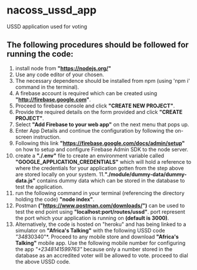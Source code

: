 # nacoss_ussd_app
USSD application used for voting
## The following procedures should be followed for running the code:
1. install node from **"https://nodejs.org/"**
2. Use any code editor of your chosen.
3. The necessary dependence should be installed from npm (using 'npm i' command in the terminal).
4. A firebase account is required which can be created using **"http://firebase.google.com"**.
5. Proceed to firebase console and click **"CREATE NEW PROJECT"**.
6. Provide the required details on the form provided and click **"CREATE PROJECT"**.
7. Select **"Add Firebase to your web app"** on the next menu that pops up.
8. Enter App Details and continue the configuration by following the on-screen instruction.
9. Following this link **"https://firebase.google.com/docs/admin/setup"** on how to setup and configure Firebase Admin SDK to the node      server.
10. create a **"./.env"** file to create an environment variable called **"GOOGLE_APPLICATION_CREDENTIALS"** which will hold a reference    to where the credentials for your application gotten from the step above are stored locally on your system.
11.**"./module/dummy-data/dummy-data.js"** contains dummy data which can be stored in the database to test the application.
12. run the following command in your terminal (referencing the directory holding the code) **"node index"**.
13. Postman **("https://www.postman.com/downloads/")** can be used to test the end point using **"localhost:port/routes/ussd"**. port represent the port which your application is running on **(default is 3000)**.
14. Alternatively, the code is hosted on "heroku" and has being linked to a simulator on **"Africa's Talking"** with the following USSD code *"348*30340"*. Proceed to any mobile store and download **"Africa's Talking"** mobile app. Use the following mobile number for configuring the app *"+2348141599763"* because only a number stored in the database as an accredited voter will be allowed to vote. proceed to dial the above USSD code.

